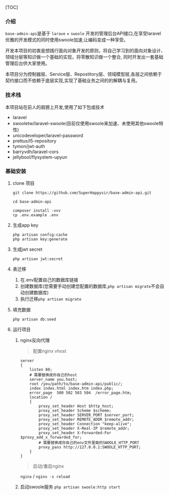 [TOC]

### 介绍
`base-admin-api`是基于 `larave` + `swoole` 开发的管理后台API接口,在享受laravel优雅的开发模式的同时使用swoole加速,让编码变成一种享受。

开发本项目的初衷是想践行面向对象开发的原则，将自己学习到的面向对象设计、领域分层等知识做一个基础的实现，将零散知识做一个整合, 同时开发出一套基础管理后台供大家使用。

本项目分为控制器层、Service层、Repostitory层、领域模型层,各层之间依赖于契约接口而不依赖于底层实现,实现了基础业务之间的的解耦与复用。

### 技术栈
本项目站在前人的肩膀上开发,使用了如下包或技术

- laravel
- swooletw/laravel-swoole(目前仅使用swoole来加速、未使用其他swoole特性)
- unicodeveloper/laravel-password
- prettus/l5-repository
- tymon/jwt-auth
- barryvdh/laravel-cors
- jellybool/flysystem-upyun

### 基础安装

1. clone 项目

    ```shell
    git clone https://github.com/SuperHappysir/base-admin-api.git
    
    cd base-admin-api
    
    composer install -vvv
    cp .env.example .env
    ```

2. 生成app key 

     ```shell
     php artisan config:cache
     php artisan key:generate
     ```

3. 生成jwt secret

     `php artisan jwt:secret`

4. 表迁移 
     1. 在.env配置自己的数据库链接
     2. 创建数据库(您需要手动创建您配置的数据库,`php artisan migrate`不会自动创建数据库)
     3. 执行迁移`php artisan migrate`

5. 填充数据 

     `php artisan db:seed`

6. 运行项目
 
    1. nginx反向代理
    
        > 配置nginx vhost
        ```nginx
        server
        {
            listen 80;
            # 需要替换成你自己的host
            server_name you.host;
            root /you/path/to/base-admin-api/public/;
            index index.html index.htm index.php;
            error_page  500 502 503 504  /error_page.htm;
            location /
            {
                proxy_set_header Host $http_host;
                proxy_set_header Scheme $scheme;
                proxy_set_header SERVER_PORT $server_port;
                proxy_set_header REMOTE_ADDR $remote_addr;
                proxy_set_header Connection "keep-alive";
                proxy_set_header X-Real-IP $remote_addr;
                proxy_set_header X-Forwarded-For $proxy_add_x_forwarded_for;
                # 需要替换成你自己的env文件里面的SWOOLE_HTTP_PORT
                proxy_pass http://127.0.0.1:SWOOLE_HTTP_PORT;
            }
        }
        ```
        > 启动/重启nginx
        
        `nginx` / `nginx -s reload`
    2. 启动swoole服务 `php artisan swoole:http start`

